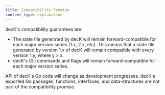 ```yaml
---
title: Compatibility Promise
content_type: explanation
---
```


decK's compatibility guarantees are:

- The state file generated by decK will remain forward-compatible for each
major version series (1.x, 2.x, etc). This means that a state file generated by
version 1.x of decK will remain compatible with every version 1.y, where y > x.
- decK's CLI commands and flags will remain forward-compatible for each major
version series.

API of decK's Go code will change as development progresses. decK's exported
Go packages, functions, interfaces, and data-structures are not part of the
compatibility promise.

